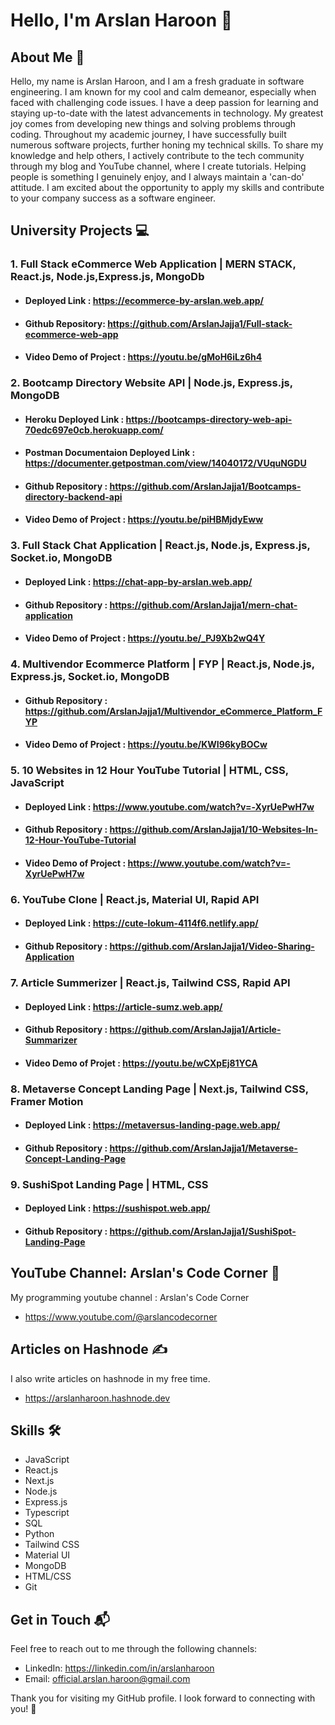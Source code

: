 # Hello, I'm Arslan Haroon 👋

## About Me 🚀

Hello, my name is Arslan Haroon, and I am a fresh graduate in software engineering. I am known for my cool and calm demeanor, especially when faced with challenging code issues. I have a deep passion for learning and staying up-to-date with the latest advancements in technology. My greatest joy comes from developing new things and solving problems through coding. Throughout my academic journey, I have successfully built numerous software projects, further honing my technical skills. To share my knowledge and help others, I actively contribute to the tech community through my blog and YouTube channel, where I create tutorials. Helping people is something I genuinely enjoy, and I always maintain a 'can-do' attitude. I am excited about the opportunity to apply my skills and contribute to your company success as a software engineer.

## University Projects 💻

### 1. Full Stack eCommerce Web Application | MERN STACK, React.js, Node.js,Express.js, MongoDb
  
- #### Deployed Link : https://ecommerce-by-arslan.web.app/
  
- #### Github Repository: https://github.com/ArslanJajja1/Full-stack-ecommerce-web-app
  
- #### Video Demo of Project : https://youtu.be/gMoH6iLz6h4

### 2. Bootcamp Directory Website API | Node.js, Express.js, MongoDB

- #### Heroku Deployed Link : https://bootcamps-directory-web-api-70edc697e0cb.herokuapp.com/
  
- #### Postman Documentaion Deployed Link : https://documenter.getpostman.com/view/14040172/VUquNGDU
  
- #### Github Repository : https://github.com/ArslanJajja1/Bootcamps-directory-backend-api
  
- #### Video Demo of Project : https://youtu.be/piHBMjdyEww

### 3. Full Stack Chat Application | React.js, Node.js, Express.js, Socket.io, MongoDB

- #### Deployed Link : https://chat-app-by-arslan.web.app/
  
- #### Github Repository : https://github.com/ArslanJajja1/mern-chat-application
  
- #### Video Demo of Project : https://youtu.be/_PJ9Xb2wQ4Y

### 4. Multivendor Ecommerce Platform | FYP | React.js, Node.js, Express.js, Socket.io, MongoDB
  
- #### Github Repository : https://github.com/ArslanJajja1/Multivendor_eCommerce_Platform_FYP
  
- #### Video Demo of Project : https://youtu.be/KWI96kyBOCw

### 5. 10 Websites in 12 Hour YouTube Tutorial | HTML, CSS, JavaScript

- #### Deployed Link : https://www.youtube.com/watch?v=-XyrUePwH7w

- #### Github Repository : https://github.com/ArslanJajja1/10-Websites-In-12-Hour-YouTube-Tutorial

- #### Video Demo of Project : https://www.youtube.com/watch?v=-XyrUePwH7w

### 6. YouTube Clone | React.js, Material UI, Rapid API

- #### Deployed Link : https://cute-lokum-4114f6.netlify.app/

- #### Github Repository : https://github.com/ArslanJajja1/Video-Sharing-Application

### 7. Article Summerizer | React.js, Tailwind CSS, Rapid API

- #### Deployed Link : https://article-sumz.web.app/

- #### Github Repository : https://github.com/ArslanJajja1/Article-Summarizer

- #### Video Demo of Projet : https://youtu.be/wCXpEj81YCA

### 8. Metaverse Concept Landing Page | Next.js, Tailwind CSS, Framer Motion

- #### Deployed Link : https://metaversus-landing-page.web.app/

- #### Github Repository : https://github.com/ArslanJajja1/Metaverse-Concept-Landing-Page

### 9. SushiSpot Landing Page | HTML, CSS

- #### Deployed Link : https://sushispot.web.app/
- #### Github Repository : https://github.com/ArslanJajja1/SushiSpot-Landing-Page
  
## YouTube Channel: Arslan's Code Corner 🎥

My programming youtube channel : Arslan's Code Corner
- https://www.youtube.com/@arslancodecorner

## Articles on Hashnode ✍️

I also write articles on hashnode in my free time.

- https://arslanharoon.hashnode.dev

## Skills 🛠️

- JavaScript
- React.js
- Next.js
- Node.js
- Express.js
- Typescript
- SQL
- Python
- Tailwind CSS
- Material UI
- MongoDB
- HTML/CSS
- Git

## Get in Touch 📬

Feel free to reach out to me through the following channels:

- LinkedIn: https://linkedin.com/in/arslanharoon
- Email: official.arslan.haroon@gmail.com

Thank you for visiting my GitHub profile. I look forward to connecting with you! 🤝
